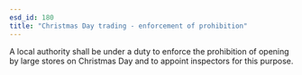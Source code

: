 ```yaml
---
esd_id: 180
title: "Christmas Day trading - enforcement of prohibition"
---
```


A local authority shall be under a duty to enforce the prohibition of opening by large stores on Christmas Day and to appoint inspectors for this purpose.


